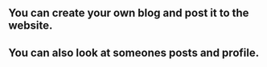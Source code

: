 ## You can create your own blog and post it to the website.
## You can also look at someones posts and profile.
